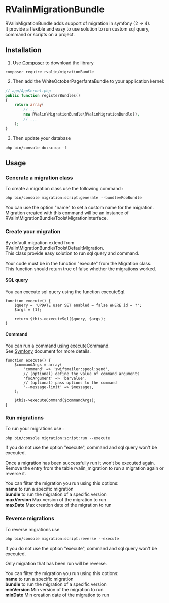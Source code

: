 RValinMigrationBundle
=============

RValinMigrationBundle adds support of migration in symfony (2 -> 4).  
It provide a flexible and easy to use solution to run custom sql query, command or scripts on a project.

Installation
------------

1) Use [Composer](https://getcomposer.org/) to download the library
```
composer require rvalin/migrationBundle
```


2) Then add the WhiteOctoberPagerfantaBundle to your application kernel:
```php
// app/AppKernel.php
public function registerBundles()
{
    return array(
        // ...
        new RValin\MigrationBundle\RValinMigrationBundle(),
        // ...
    );
}
```

3) Then update your database

```
php bin/console do:sc:up -f
```

Usage
-----

### Generate a migration class

To create a migration class use the following command :
```
php bin/console migration:script:generate --bundle=FooBundle
```
You can use the option "name" to set a custom name for the migration.   
Migration created with this command will be an instance of RValin\MigrationBundle\Tools\MigrationInterface.  

### Create your migration

By default migration extend from RValin\MigrationBundle\Tools\DefaultMigration.  
This class provide easy solution to run sql query and command.

Your code must be in the function "execute" from the Migration class.  
This function should return true of false whether the migrations worked.

#### SQL query

You can execute sql query using the function executeSql.  
```
function execute() {
    $query = 'UPDATE user SET enabled = false WHERE id = ?';
    $args = [1];
    
    return $this->executeSql($query, $args);
}
```

#### Command

You can run a command using executeCommand.  
See [Symfony](https://symfony.com/doc/current/console/command_in_controller.html) document for more details.
```
function execute() {
    $commandArgs = array(
        'command' => 'swiftmailer:spool:send',
        // (optional) define the value of command arguments
        'fooArgument' => 'barValue',
        // (optional) pass options to the command
        '--message-limit' => $messages,
    );
    
    $this->executeCommand($commandArgs);
}
```

### Run migrations

To run your migrations use :
```
php bin/console migration:script:run --execute
```

If you do not use the option "execute", command and sql query won't be executed.

Once a migration has been successfully run it won't be executed again.
Remove the entry from the table rvalin_migration to run a migration again or reverse it.

You can filter the migration you run using this options:  
**name** to run a specific migration  
**bundle** to run the migration of a specific version  
**maxVersion** Max version of the migration to run  
**maxDate** Max creation date of the migration to run

### Reverse migrations
To reverse migrations use
```
php bin/console migration:script:reverse --execute
```
If you do not use the option "execute", command and sql query won't be executed.

Only migration that has been run will be reverse.  

You can filter the migration you run using this options:  
**name** to run a specific migration  
**bundle** to run the migration of a specific version  
**minVersion** Min version of the migration to run  
**minDate** Min creation date of the migration to run